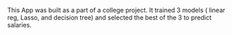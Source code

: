 This App was built as a part of a college project.  It trained 3 models ( linear reg, Lasso, and decision tree) and selected the best of the 3 to predict salaries.  
